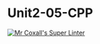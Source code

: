 # Unit2-05-CPP
[![Mr Coxall's Super Linter](https://github.com/ICS3U-C-Programming-Remy-S/Unit2-05-CPP/workflows/Mr%20Coxall's%20Super%20Linter/badge.svg)](https://github.com/ICS3U-C-Programming-Remy-S/Unit2-05-CPP/actions/)
